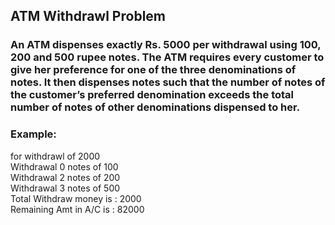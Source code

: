 ## ATM Withdrawl Problem
### An ATM dispenses exactly Rs. 5000 per withdrawal using 100, 200 and 500 rupee notes. The ATM requires every customer to give her preference for one of the three denominations of notes. It then dispenses notes such that the number of notes of the customer’s preferred denomination exceeds the total number of notes of other denominations dispensed to her.

### Example:<br />
for withdrawl of 2000<br />
Withdrawal 0 notes of 100<br />
Withdrawal 2 notes of 200<br />
Withdrawal 3 notes of 500<br />
Total Withdraw money is : 2000<br />
Remaining Amt in A/C is : 82000<br />
